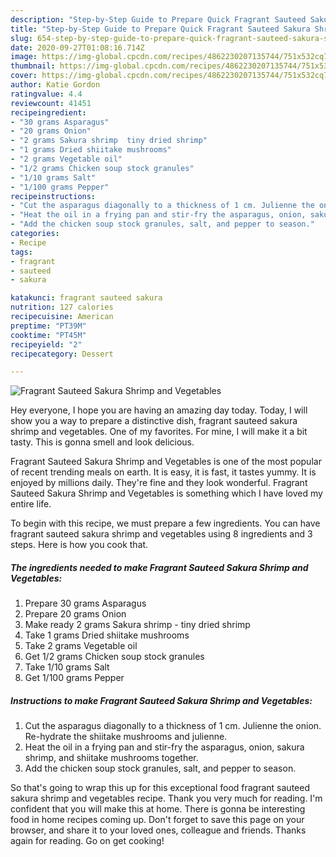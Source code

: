 ```yaml
---
description: "Step-by-Step Guide to Prepare Quick Fragrant Sauteed Sakura Shrimp and Vegetables"
title: "Step-by-Step Guide to Prepare Quick Fragrant Sauteed Sakura Shrimp and Vegetables"
slug: 654-step-by-step-guide-to-prepare-quick-fragrant-sauteed-sakura-shrimp-and-vegetables
date: 2020-09-27T01:08:16.714Z
image: https://img-global.cpcdn.com/recipes/4862230207135744/751x532cq70/fragrant-sauteed-sakura-shrimp-and-vegetables-recipe-main-photo.jpg
thumbnail: https://img-global.cpcdn.com/recipes/4862230207135744/751x532cq70/fragrant-sauteed-sakura-shrimp-and-vegetables-recipe-main-photo.jpg
cover: https://img-global.cpcdn.com/recipes/4862230207135744/751x532cq70/fragrant-sauteed-sakura-shrimp-and-vegetables-recipe-main-photo.jpg
author: Katie Gordon
ratingvalue: 4.4
reviewcount: 41451
recipeingredient:
- "30 grams Asparagus"
- "20 grams Onion"
- "2 grams Sakura shrimp  tiny dried shrimp"
- "1 grams Dried shiitake mushrooms"
- "2 grams Vegetable oil"
- "1/2 grams Chicken soup stock granules"
- "1/10 grams Salt"
- "1/100 grams Pepper"
recipeinstructions:
- "Cut the asparagus diagonally to a thickness of 1 cm. Julienne the onion. Re-hydrate the shiitake mushrooms and julienne."
- "Heat the oil in a frying pan and stir-fry the asparagus, onion, sakura shrimp, and shiitake mushrooms together."
- "Add the chicken soup stock granules, salt, and pepper to season."
categories:
- Recipe
tags:
- fragrant
- sauteed
- sakura

katakunci: fragrant sauteed sakura 
nutrition: 127 calories
recipecuisine: American
preptime: "PT39M"
cooktime: "PT45M"
recipeyield: "2"
recipecategory: Dessert

---
```



![Fragrant Sauteed Sakura Shrimp and Vegetables](https://img-global.cpcdn.com/recipes/4862230207135744/751x532cq70/fragrant-sauteed-sakura-shrimp-and-vegetables-recipe-main-photo.jpg)

Hey everyone, I hope you are having an amazing day today. Today, I will show you a way to prepare a distinctive dish, fragrant sauteed sakura shrimp and vegetables. One of my favorites. For mine, I will make it a bit tasty. This is gonna smell and look delicious.

Fragrant Sauteed Sakura Shrimp and Vegetables is one of the most popular of recent trending meals on earth. It is easy, it is fast, it tastes yummy. It is enjoyed by millions daily. They're fine and they look wonderful. Fragrant Sauteed Sakura Shrimp and Vegetables is something which I have loved my entire life.




To begin with this recipe, we must prepare a few ingredients. You can have fragrant sauteed sakura shrimp and vegetables using 8 ingredients and 3 steps. Here is how you cook that.

<!--inarticleads1-->

##### The ingredients needed to make Fragrant Sauteed Sakura Shrimp and Vegetables:

1. Prepare 30 grams Asparagus
1. Prepare 20 grams Onion
1. Make ready 2 grams Sakura shrimp - tiny dried shrimp
1. Take 1 grams Dried shiitake mushrooms
1. Take 2 grams Vegetable oil
1. Get 1/2 grams Chicken soup stock granules
1. Take 1/10 grams Salt
1. Get 1/100 grams Pepper




<!--inarticleads2-->

##### Instructions to make Fragrant Sauteed Sakura Shrimp and Vegetables:

1. Cut the asparagus diagonally to a thickness of 1 cm. Julienne the onion. Re-hydrate the shiitake mushrooms and julienne.
1. Heat the oil in a frying pan and stir-fry the asparagus, onion, sakura shrimp, and shiitake mushrooms together.
1. Add the chicken soup stock granules, salt, and pepper to season.




So that's going to wrap this up for this exceptional food fragrant sauteed sakura shrimp and vegetables recipe. Thank you very much for reading. I'm confident that you will make this at home. There is gonna be interesting food in home recipes coming up. Don't forget to save this page on your browser, and share it to your loved ones, colleague and friends. Thanks again for reading. Go on get cooking!
